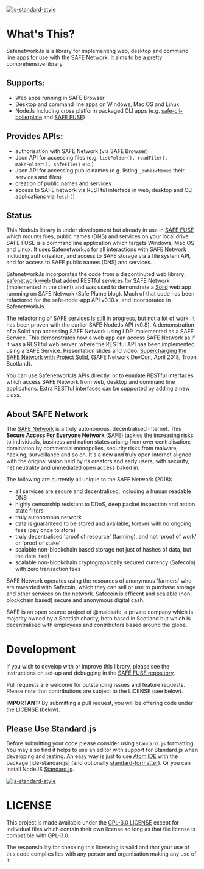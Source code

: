 [![js-standard-style](https://img.shields.io/badge/code%20style-standard-brightgreen.svg?style=flat)](https://github.com/standard/standard)

# What's This?

SafenetworkJs is a library for implementing web, desktop and command line apps for use with the SAFE Network. It aims to be a pretty comprehensive library.

## Supports:
- Web apps running in SAFE Browser
- Desktop and command line apps on Windows, Mac OS and Linux
- NodeJs including cross platform packaged CLI apps (e.g. [safe-cli-boilerplate](https://github.com/theWebalyst/safe-cli-boilerplate) and [SAFE FUSE](https://github.com/theWebalyst/safenetwork-fuse/))

## Provides APIs:
- authorisation with SAFE Network (via SAFE Browser)
- Json API for accessing files (e.g. `listFolder(), readFile(), makeFolder(), safeFile()` etc.)
- Json API for accessing public names (e.g. listing `_publicNames` their services and files)
- creation of public names and services
- access to SAFE network via RESTful interface in web, desktop and CLI applications via `fetch()`

## Status
This NodeJs library is under development but already in use in [SAFE FUSE](https://github.com/theWebalyst/safenetwork-fuse/) which mounts files, public names (DNS) and services on your local drive. SAFE FUSE is a command line application which targets Windows, Mac OS and Linux. It uses SafenetworkJs for all interactions with SAFE Network including authorisation, and access to SAFE storage via a file system API, and for access to SAFE public names (DNS) and services.

SafenetworkJs incorporates the code from a discontinuted web library: [safenetwork-web](https://github.com/theWebalyst/safenetwork-web) that added RESTful services for SAFE Network (implemented in the client) and was used to demonstrate a [Solid](https://solid.mit.edu/) web app runnning on SAFE Network (Safe Plume blog). Much of that code has been refactored for the safe-node-app API v0.10.x, and incorporated in SafenetworkJs.

The refactoring of SAFE services is still in progress, but not a lot of work. It has been proven with the earlier SAFE NodeJs API (v0.8). A demonstration of a Solid app accessing SAFE Network using LDP implemented as a SAFE Service. This demonstrates how a web app can access SAFE Network as if it was a RESTful web server, where the RESTful API has been implemented using a SAFE Service. Presentation slides and video: [Supercharging the SAFE Network with Project Solid](https://safenetforum.org/t/devcon-talk-supercharging-the-safe-network-with-project-solid/23081?u=happybeing), (SAFE Network DevCon, April 2018, Troon Scotland).

You can use SafenetworkJs APIs directly, or to emulate RESTful interfaces which access SAFE Network from web, desktop and command line applications. Extra RESTful interfaces can be supported by adding a new class.

## About SAFE Network
The [SAFE Network](https://safenetwork.tech/) is a truly autonomous, decentralised internet. This **Secure Access For Everyone Network** (SAFE) tackles the increasing risks to individuals, business and nation states arising from over centralisation: domination by commercial monopolies, security risks from malware, hacking, surveillance and so on. It's a new and truly open internet aligned with the original vision held by its creators and early users, with security, net neutrality and unmediated open access baked in.

The following are currently all unique to the SAFE Network (2018):

- all services are secure and decentralised, including a human readable DNS
- highly censorship resistant to DDoS, deep packet inspection and nation state filters
- truly autonomous network
- data is guaranteed to be stored and available, forever with no ongoing fees (pay once to store)
- truly decentralised 'proof of resource' (farming), and not 'proof of work' or 'proof of stake'
- scalable non-blockchain based storage not just of hashes of data, but the data itself
- scalable non-blockchain cryptographically secured currency (Safecoin) with zero transaction fees

SAFE Network operates using the resources of anonymous 'farmers' who are rewarded with Safecoin, which they can sell or use to purchase storage and other services on the network. Safecoin is efficent and scalable (non-blockchain based) secure and anonymous digital cash.

SAFE is an open source project of @maidsafe, a private company which is majority owned by a Scottish charity, both based in Scotland but which is decentralised with employees and contributors based around the globe.

# Development

If you wish to develop with or improve this library, please see the instructions on set-up and debugging in the [SAFE FUSE repository](https://github.com/theWebalyst/safenetwork-fuse/#development).

Pull requests are welcome for outstanding issues and feature requests. Please note that contributions are subject to the LICENSE (see below).

**IMPORTANT:** By submitting a pull request, you will be offering code under the LICENSE (below).

## Please Use Standard.js

Before submitting your code please consider using `Standard.js` formatting. You may also find it helps to use an editor with support for Standard.js when developing and testing. An easy way is just to use [Atom IDE](https://atom.io/packages/atom-ide-ui) with the package [ide-standardjs] (and optionally [standard-formatter](https://atom.io/packages/standard-formatter)). Or you can install NodeJS [Standard.js](https://standardjs.com/).

[![js-standard-style](https://cdn.rawgit.com/feross/standard/master/badge.svg)](https://github.com/standard/standard)

# LICENSE
This project is made available under the [GPL-3.0 LICENSE](https://opensource.org/licenses/GPL-3.0) except for individual files which contain their own license so long as that file license is compatible with GPL-3.0.

The responsibility for checking this licensing is valid and that your use of this code complies lies with any person and organisation making any use of it.
